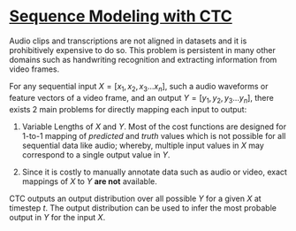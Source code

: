 # [Sequence Modeling with CTC](https://distill.pub/2017/ctc/)

Audio clips and transcriptions are not aligned in datasets and it is prohibitively expensive to do so. This problem is persistent in many other domains such as handwriting recognition and extracting information from video frames.

For any sequential input $X = [x_1, x_2, x_3...x_n]$, such a audio waveforms or feature vectors of a video frame, and an output $Y = [y_1, y_2, y_3...y_n]$, there exists 2 main problems for directly mapping each input to output:

1. Variable Lengths of $X$ and $Y$. Most of the cost functions are designed for 1-to-1 mapping of *predicted* and *truth* values which is not possible for all sequential data like audio; whereby, multiple input values in $X$ may correspond to a single output value in $Y$.

2. Since it is costly to manually annotate data such as audio or video, exact mappings of $X$ to $Y$ **are not** available.

CTC outputs an output distribution over all possible $Y$ for a given $X$ at timestep $t$. The output distribution can be used to infer the most probable output in $Y$ for the input $X$.
